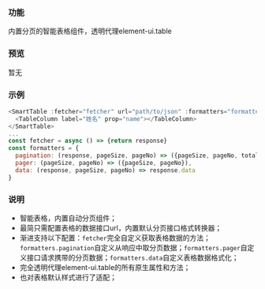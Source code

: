 ### 功能

内置分页的智能表格组件，透明代理element-ui.table

### 预览

暂无

### 示例

```javascript
<SmartTable :fetcher="fetcher" url="path/to/json" :formatters="formatters">
  <TableColumn label="姓名" prop="name"></TableColumn>
</SmartTable>
...
const fetcher = async () => {return response}
const formatters = {
  pagination: (response, pageSize, pageNo) => ({pageSize, pageNo, total}),
  pager: (pageSize, pageNo) => ({pageSize, pageNo}),
  data: (response, pageSize, pageNo) => response.data
}
```

### 说明

* 智能表格，内置自动分页组件；
* 最简只需配置表格的数据接口url，内置默认分页接口格式转换器；
* 渐进支持以下配置：`fetcher`完全自定义获取表格数据的方法；`formatters.pagination`自定义从响应中取分页数据；`formatters.pager`自定义接口请求携带的分页数据；`formatters.data`自定义表格数据格式化；
* 完全透明代理element-ui.table的所有原生属性和方法；
* 也对表格默认样式进行了适配；